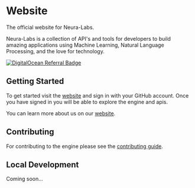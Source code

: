 # Website

The official website for Neura-Labs.

Neura-Labs is a collection of API's and tools for developers to build amazing applications using Machine Learning, Natural Language Processing, and the love for technology.

[![DigitalOcean Referral Badge](https://web-platforms.sfo2.cdn.digitaloceanspaces.com/WWW/Badge%201.svg)](https://www.digitalocean.com/?refcode=d9ae27090557&utm_campaign=Referral_Invite&utm_medium=Referral_Program&utm_source=badge)

## Getting Started

To get started visit the [website](https://neuralabs.vercel.app/) and sign in with your GitHub account. Once you have signed in you will be able to explore the engine and apis.

You can learn more about us on our [website](https://neuralabs.vercel.app//about).

## Contributing

For contributing to the engine please see the [contributing guide](https://neuralabs.vercel.app//contributing).

## Local Development

Coming soon...

